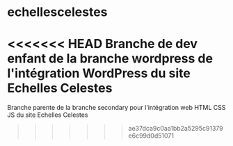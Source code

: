 # echellescelestes


<<<<<<< HEAD
Branche de dev enfant de la branche wordpress de l'intégration WordPress du site Echelles Celestes
=======
Branche parente de la branche secondary pour l'intégration web HTML CSS JS du site Echelles Celestes
>>>>>>> ae37dca9c0aa1bb2a5295c91379e6c99d0d51071
